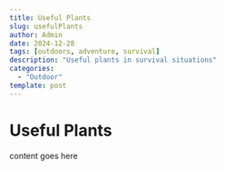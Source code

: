 ```yaml
---
title: Useful Plants
slug: usefulPlants
author: Admin
date: 2024-12-28
tags: [outdoors, adventure, survival]
description: "Useful plants in survival situations"
categories:
  - "Outdoor"
template: post
---
```


# Useful Plants

content goes here
